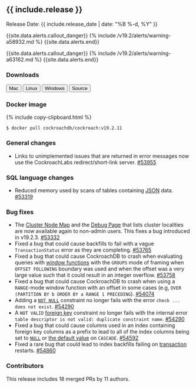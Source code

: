 <h2 id="{{ include.release | slugify }}">{{ include.release }}</h2>

Release Date: {{ include.release_date | date: "%B %-d, %Y" }}

{{site.data.alerts.callout_danger}}
{% include /v19.2/alerts/warning-a58932.md %}
{{site.data.alerts.end}}

{{site.data.alerts.callout_danger}}
{% include /v19.2/alerts/warning-a63162.md %}
{{site.data.alerts.end}}

<h3 id="v19-2-11-downloads">Downloads</h3>

<div id="os-tabs" class="clearfix os-tabs_button-outline-primary">
    <a href="https://binaries.cockroachdb.com/cockroach-v19.2.11.darwin-10.9-amd64.tgz"><button id="mac" data-eventcategory="mac-binary-release-notes">Mac</button></a>
    <a href="https://binaries.cockroachdb.com/cockroach-v19.2.11.linux-amd64.tgz"><button id="linux" data-eventcategory="linux-binary-release-notes">Linux</button></a>
    <a href="https://binaries.cockroachdb.com/cockroach-v19.2.11.windows-6.2-amd64.zip"><button id="windows" data-eventcategory="windows-binary-release-notes">Windows</button></a>
    <a href="https://binaries.cockroachdb.com/cockroach-v19.2.11.src.tgz"><button id="source" data-eventcategory="source-release-notes">Source</button></a>
</div>

<h3 id="v19-2-11-docker-image">Docker image</h3>

{% include copy-clipboard.html %}
~~~shell
$ docker pull cockroachdb/cockroach:v19.2.11
~~~

<h3 id="v19-2-11-general-changes">General changes</h3>

- Links to unimplemented issues that are returned in error messages now use the CockroachLabs redirect/short-link server. [#53955][#53955]

<h3 id="v19-2-11-sql-language-changes">SQL language changes</h3>

- Reduced memory used by scans of tables containing [JSON](../v19.2/jsonb.html) data. [#53319][#53319]

<h3 id="v19-2-11-bug-fixes">Bug fixes</h3>

- The [Cluster Node Map](../v19.2/admin-ui-cluster-overview-page.html#node-map-enterprise) and the [Debug Page](../v19.2/admin-ui-debug-pages.html) that lists cluster localities are now available again to non-admin users. This fixes a bug introduced in v19.2.3. [#53332][#53332]
- Fixed a bug that could cause backfills to fail with a vague `TransactionStatus` error as they are completing. [#53765][#53765]
- Fixed a bug that could cause CockroachDB to crash when evaluating queries with [window functions](../v19.2/window-functions.html) with the `GROUPS` mode of framing when `OFFSET FOLLOWING` boundary was used and when the offset was a very large value such that it could result in an integer overflow. [#53758][#53758]
- Fixed a bug that could cause CockroachDB to crash when using a `RANGE`-mode window function with an offset in some cases (e.g, `OVER (PARTITION BY b ORDER BY a RANGE 1 PRECEDING`). [#54074][#54074]
- Adding a [`NOT NULL`](../v19.2/not-null.html) constraint no longer fails with the error `check ... does not exist`. [#54290][#54290]
- A `NOT VALID` [foreign key](../v19.2/foreign-key.html) constraint no longer fails with the internal error `table descriptor is not valid: duplicate constraint name`. [#54290][#54290]
- Fixed a bug that could cause columns used in an index containing foreign key columns as a prefix to lead to all of the index columns being set to [`NULL`](../v19.2/null-handling.html) or [the default value](../v19.2/default-value.html) on `CASCADE`. [#54592][#54592]
- Fixed a rare bug that could lead to index backfills failing on [transaction](../v19.2/transactions.html) restarts. [#54860][#54860]

<h3 id="v19-2-11-contributors">Contributors</h3>

This release includes 18 merged PRs by 11 authors.

[#53319]: https://github.com/cockroachdb/cockroach/pull/53319
[#53332]: https://github.com/cockroachdb/cockroach/pull/53332
[#53758]: https://github.com/cockroachdb/cockroach/pull/53758
[#53765]: https://github.com/cockroachdb/cockroach/pull/53765
[#53955]: https://github.com/cockroachdb/cockroach/pull/53955
[#54074]: https://github.com/cockroachdb/cockroach/pull/54074
[#54290]: https://github.com/cockroachdb/cockroach/pull/54290
[#54592]: https://github.com/cockroachdb/cockroach/pull/54592
[#54860]: https://github.com/cockroachdb/cockroach/pull/54860
